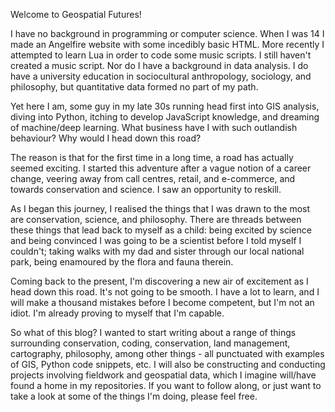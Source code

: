 Welcome to Geospatial Futures!

I have no background in programming or computer science. When I was 14 I made an Angelfire website with some incedibly basic HTML. More recently I attempted to learn Lua in order to code some music scripts. I still haven't created a music script. Nor do I have a background in data analysis. I do have a university education in sociocultural anthropology, sociology, and philosophy, but quantitative data formed no part of my path. 

Yet here I am, some guy in my late 30s running head first into GIS analysis, diving into Python, itching to develop JavaScript knowledge, and dreaming of machine/deep learning. What business have I with such outlandish behaviour? Why would I head down this road?

The reason is that for the first time in a long time, a road has actually seemed exciting. I started this adventure after a vague notion of a career change, veering away from call centres, retail, and e-commerce, and towards conservation and science. I saw an opportunity to reskill. 

As I began this journey, I realised the things that I was drawn to the most are conservation, science, and philosophy. There are threads between these things that lead back to myself as a child: being excited by science and being convinced I was going to be a scientist before I told myself I couldn't; taking walks with my dad and sister through our local national park, being enamoured by the flora and fauna therein. 

Coming back to the present, I'm discovering a new air of excitement as I head down this road. It's not going to be smooth. I have a lot to learn, and I will make a thousand mistakes before I become competent, but I'm not an idiot. I'm already proving to myself that I'm capable. 

So what of this blog? I wanted to start writing about a range of things surrounding conservation, coding, conservation, land management, cartography, philosophy, among other things - all punctuated with examples of GIS, Python code snippets, etc. I will also be constructing and conducting projects involving fieldwork and geospatial data, which I imagine will/have found a home in my repositories. If you want to follow along, or just want to take a look at some of the things I'm doing, please feel free. 

